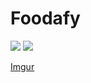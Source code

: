 # **Foodafy**

<p>
    <img src="https://img.shields.io/badge/iOS-12.0+-blue.svg" />
    <img src="https://img.shields.io/badge/Swift-4.2-brightgreen.svg" />
</p>

[Imgur](https://i.imgur.com/Y0wSsqz.png)
